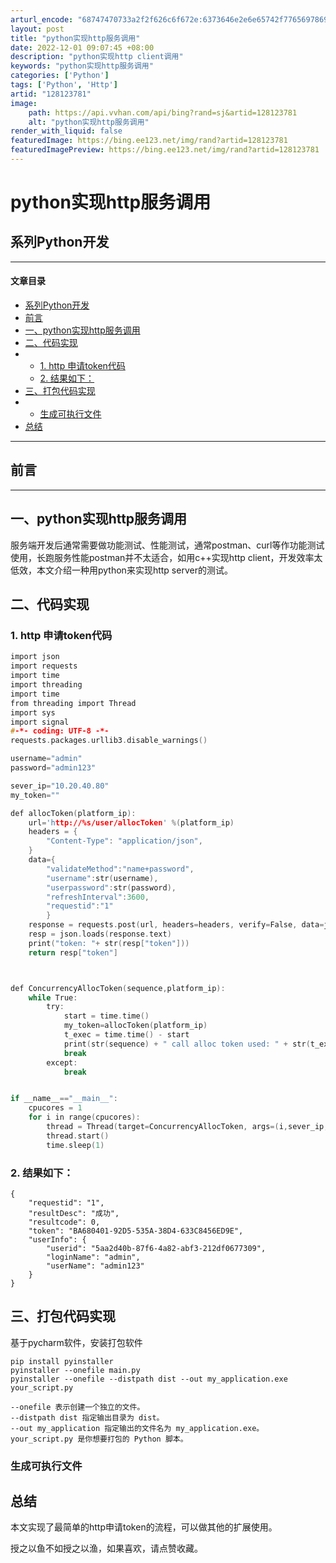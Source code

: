 ```yaml
---
arturl_encode: "68747470733a2f2f626c6f672e:6373646e2e6e65742f77656978696e5f34343833343535342f:61727469636c652f64657461696c732f313238313233373831"
layout: post
title: "python实现http服务调用"
date: 2022-12-01 09:07:45 +08:00
description: "python实现http client调用"
keywords: "python实现http服务调用"
categories: ['Python']
tags: ['Python', 'Http']
artid: "128123781"
image:
    path: https://api.vvhan.com/api/bing?rand=sj&artid=128123781
    alt: "python实现http服务调用"
render_with_liquid: false
featuredImage: https://bing.ee123.net/img/rand?artid=128123781
featuredImagePreview: https://bing.ee123.net/img/rand?artid=128123781
---
```


# python实现http服务调用

## 系列Python开发

---

#### 文章目录

* [系列Python开发](#Python_0)
* [前言](#_8)
* [一、python实现http服务调用](#pythonhttp_12)
* [二、代码实现](#_14)
* + [1. http 申请token代码](#1_http_token_15)
  + [2. 结果如下：](#2__73)
* [三、打包代码实现](#_89)
* + [生成可执行文件](#httpsiblogcsdnimgcndirect82fc146b53464839a4e01a7447adc27epng_102)
* [总结](#_105)

---

## 前言

---

## 一、python实现http服务调用

服务端开发后通常需要做功能测试、性能测试，通常postman、curl等作功能测试使用，长跑服务性能postman并不太适合，如用c++实现http client，开发效率太低效，本文介绍一种用python来实现http server的测试。

## 二、代码实现

### 1. http 申请token代码

```c
import json
import requests
import time
import threading
import time
from threading import Thread
import sys                                                                  
import signal
#-*- coding: UTF-8 -*-
requests.packages.urllib3.disable_warnings()

username="admin"
password="admin123"

sever_ip="10.20.40.80"
my_token=""

def allocToken(platform_ip):
    url='http://%s/user/allocToken' %(platform_ip)
    headers = {
        "Content-Type": "application/json",
    }
    data={
        "validateMethod":"name+password",
        "username":str(username),
        "userpassword":str(password),
        "refreshInterval":3600,        
        "requestid":"1"       
        }
    response = requests.post(url, headers=headers, verify=False, data=json.dumps(data))
    resp = json.loads(response.text)
    print("token: "+ str(resp["token"]))
    return resp["token"]



def ConcurrencyAllocToken(sequence,platform_ip):
    while True:
        try:
            start = time.time()
            my_token=allocToken(platform_ip)
            t_exec = time.time() - start
            print(str(sequence) + " call alloc token used: " + str(t_exec))
            break
        except:
            break        


if __name__=="__main__":  
    cpucores = 1
    for i in range(cpucores):
        thread = Thread(target=ConcurrencyAllocToken, args=(i,sever_ip,))
        thread.start()
        time.sleep(1)

```

### 2. 结果如下：

```clike
{
    "requestid": "1",
    "resultDesc": "成功",
    "resultcode": 0,
    "token": "BA680401-92D5-535A-38D4-633C8456ED9E",
    "userInfo": {
        "userid": "5aa2d40b-87f6-4a82-abf3-212df0677309",
        "loginName": "admin",
        "userName": "admin123"
    }
}

```

## 三、打包代码实现

基于pycharm软件，安装打包软件

```clike
pip install pyinstaller
pyinstaller --onefile main.py
pyinstaller --onefile --distpath dist --out my_application.exe your_script.py

--onefile 表示创建一个独立的文件。
--distpath dist 指定输出目录为 dist。
--out my_application 指定输出的文件名为 my_application.exe。
your_script.py 是你想要打包的 Python 脚本。

```

### 生成可执行文件

## 总结

本文实现了最简单的http申请token的流程，可以做其他的扩展使用。

授之以鱼不如授之以渔，如果喜欢，请点赞收藏。